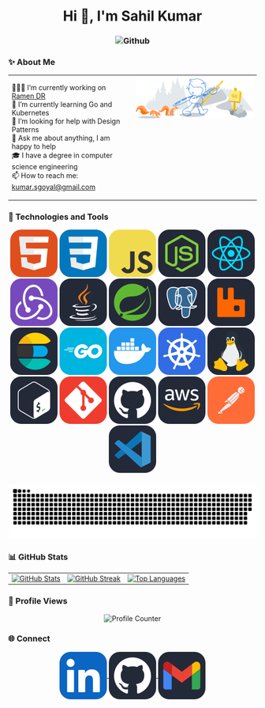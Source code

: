 <h1 align="center">Hi 👋, I'm Sahil Kumar</h1>

<h3 align="center"> 
    <img alt="Github" src="https://readme-typing-svg.herokuapp.com?color=F39C12&size=25&center=true&vCenter=true&lines=Hello!++Nice+to+meet+you+%3AD" />
</h3>

<h3> ✨ About Me </h3>

<table width="100%">
  <tr>
    <td width="50%" valign="top">
      <ul style="list-style-type: none; padding: 0;">
        <li>👨🏽‍💻 I’m currently working on <a href="https://github.com/RamenDR/ramen">Ramen DR</a></li>
        <li>🌱 I’m currently learning Go and Kubernetes</li>
        <li>🤔 I’m looking for help with Design Patterns</li>
        <li>💬 Ask me about anything, I am happy to help</li>
        <li>🎓 I have a degree in computer science engineering</li>
        <li>📫 How to reach me: <a href="mailto:kumar.sgoyal@gmail.com">kumar.sgoyal@gmail.com</a></li>
      </ul>
    </td>
    <td width="50%" valign="top">
      <img width="100%" alt="Github" src="./icons/git-header.svg" />
    </td>
  </tr>
</table>

<h3> 🔧 Technologies and Tools </h3>

<div style="text-align: center;">
    <img src="./icons/html.svg" alt="HTML" />
    <img src="./icons/css.svg" alt="CSS" />
    <img src="./icons/js.svg" alt="JavaScript" />
    <img src="./icons/nodejs.svg" alt="Nodejs" />
    <img src="./icons/react.svg" alt="React" />
    <img src="./icons/redux.svg" alt="Redux" />
    <img src="./icons/java.svg" alt="JAVA" />
    <img src="./icons/spring.svg" alt="Spring" />
    <img src="./icons/postgres.svg" alt="Postgres" />
    <img src="./icons/rabbitmq.svg" alt="Rabbitmq" />
    <img src="./icons/elasticsearch.svg" alt="Elasticsearch" />
    <img src="./icons/golang.svg" alt="Go" />
    <img src="./icons/docker.svg" alt="Docker" />
    <img src="./icons/kubernetes.svg" alt="Kubernetes" />
    <img src="./icons/linux.svg" alt="Linux" />
    <img src="./icons/bash.svg" alt="Bash" />
    <img src="./icons/git.svg" alt="Git" />
    <img src="./icons/github.svg" alt="Github" />
    <img src="./icons/aws.svg" alt="AWS" />
    <img src="./icons/postman.svg" alt="Postman" />
    <img src="./icons/vscode.svg" alt="VSCode" />
</div>

<div style="text-align: center; margin-top: 20px;">
    <img alt="Snake animation" src="./icons/github-contribution-grid-snake-dark.svg" style="max-width: 100%; height: auto;"/>
</div>

<h3> 📊 GitHub Stats </h3>

<table>
  <tr>
    <td><a href="https://github.com/kumarsgoyal"><img height="172em" src="https://github-readme-stats.vercel.app/api?username=kumarsgoyal&show_icons=true&include_all_commits=true&theme=onedark" alt="GitHub Stats"/></a></td>
    <td><a href="https://github.com/kumarsgoyal"><img height="172em" src="https://streak-stats.demolab.com/?user=kumarsgoyal&theme=onedark" alt="GitHub Streak"/></a></td>
    <td><a href="https://github.com/kumarsgoyal"><img height="172em" src="https://github-readme-stats-nine-beta-13.vercel.app/api/top-langs/?username=kumarsgoyal&layout=compact&langs_count=16&theme=onedark&include_all_commits=true" alt="Top Languages"/></a></td>
  </tr>
</table>

<h3> 👀  Profile Views </h3>
<p align="center"> 
    <img src="https://profile-counter.glitch.me/kumarsgoyal/count.svg" alt="Profile Counter">
</p>

<h3> 🌐 Connect </h3>

<p align="center">
    <a href="https://www.linkedin.com/in/kumarsgoyal/" target="blank">
        <img align="center" src="./icons/linkedin.svg" alt="https://www.linkedin.com/in/kumarsgoyal/"/>
    </a>
    <a href="https://github.com/kumarsgoyal" target="blank">
        <img align="center" src="./icons/github.svg" alt="https://github.com/kumarsgoyal"/>
    </a>
    <a href="mailto:kumar.sgoyal@gmail.com" target="blank">
        <img align="center" src="./icons/gmail.svg" alt="mailto:kumar.sgoyal@gmail.com"  />
    </a>
</p>
